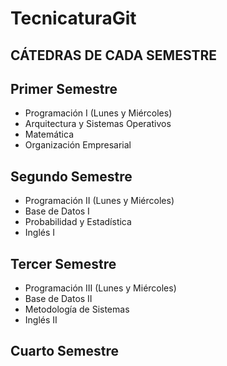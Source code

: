 
# TecnicaturaGit
## CÁTEDRAS DE CADA SEMESTRE
## Primer Semestre
- Programación I (Lunes y Miércoles)
- Arquitectura y Sistemas Operativos
- Matemática
- Organización Empresarial

## Segundo Semestre
- Programación II (Lunes y Miércoles)
- Base de Datos I
- Probabilidad y Estadística
- Inglés I

## Tercer Semestre
- Programación III (Lunes y Miércoles)
- Base de Datos II
- Metodología de Sistemas
- Inglés II

## Cuarto Semestre
